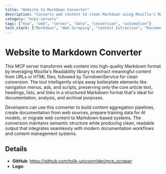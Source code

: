 ```yaml
---
title: "Website to Markdown Converter"
description: "Converts web content to clean Markdown using Mozilla's Readability and TurndownService for content extraction and analysis."
category: "mcps-servers"
tags: ["mcp", "web", "server", "data", "conversion", "automation"]
tech_stack: ["Markdown", "Web Scraping", "Content Extraction", "Document Conversion", "HTML Processing"]
---
```


# Website to Markdown Converter

This MCP server transforms web content into high-quality Markdown format by leveraging Mozilla's Readability library to extract meaningful content from URLs or HTML files, followed by TurndownService for clean conversion. The tool intelligently strips away boilerplate elements like navigation menus, ads, and scripts, preserving only the core article text, headings, lists, and links in a structured Markdown format that's ideal for documentation, analysis, and archival purposes.

Developers can use this converter to build content aggregation pipelines, create documentation from web sources, prepare training data for AI models, or migrate web content to Markdown-based systems. The conversion maintains semantic structure while producing clean, readable output that integrates seamlessly with modern documentation workflows and content management systems.

## Details

- **GitHub**: https://github.com/tolik-unicornrider/mcp_scraper
- **Logo**: 
